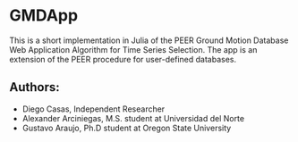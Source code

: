 # GMDApp
This is a short implementation in Julia of the PEER Ground Motion Database Web Application Algorithm for Time Series Selection.
The app is an extension of the PEER procedure for user-defined databases. 

## Authors:
- Diego Casas, Independent Researcher
- Alexander Arciniegas, M.S. student at Universidad del Norte
- Gustavo Araujo, Ph.D student at Oregon State University

